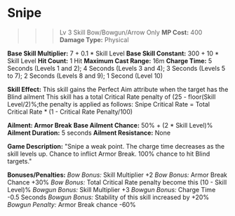 # __Snipe__ #
>>> Lv 3 Skill
Bow/Bowgun/Arrow Only
**MP Cost:** 400
**Damage Type:** Physical

**Base Skill Multiplier:** 7 + 0.1 * Skill Level
**Base Skill Constant:** 300 + 10 * Skill Level
**Hit Count:** 1 Hit
**Maximum Cast Range:** 16m
**Charge Time:** 5 Seconds (Levels 1 and 2); 4 Seconds (Levels 3 and 4); 3 Seconds (Levels 5 to 7); 2 Seconds (Levels 8 and 9); 1 Second (Level 10)

**Skill Effect:**
This skill gains the Perfect Aim attribute when the target has the Blind ailment
This skill has a total Critical Rate penalty of (25 - floor(Skill Level/2)%;the penalty is applied as follows:
Snipe Critical Rate = Total Critical Rate * (1 - Critical Rate Penalty/100)

__**Ailment:** Armor Break__
**Base Ailment Chance:** 50% + (2 * Skill Level)%
**Ailment Duration:** 5 seconds
**Ailment Resistance:** None

**Game Description:** "Snipe a weak point. The charge time decreases as the skill levels up. Chance to inflict Armor Break. 100% chance to hit Blind targets."

**Bonuses/Penalties:**
*Bow Bonus:* Skill Multiplier +2
*Bow Bonus:* Armor Break Chance +30%
*Bow Bonus:* Total Critical Rate penalty become this (10 - Skill Level)%
*Bowgun Bonus:* Skill Multiplier +3
*Bowgun Bonus:* Charge Time -0.5 Seconds
*Bowgun Bonus:* Stability of this skill increased by +20%
*Bowgun Penalty:* Armor Break chance -60%

